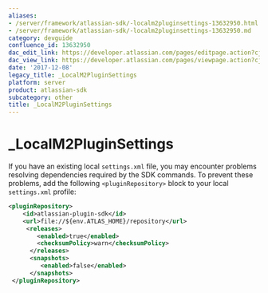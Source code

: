 ```yaml
---
aliases:
- /server/framework/atlassian-sdk/-localm2pluginsettings-13632950.html
- /server/framework/atlassian-sdk/-localm2pluginsettings-13632950.md
category: devguide
confluence_id: 13632950
dac_edit_link: https://developer.atlassian.com/pages/editpage.action?cjm=wozere&pageId=13632950
dac_view_link: https://developer.atlassian.com/pages/viewpage.action?cjm=wozere&pageId=13632950
date: '2017-12-08'
legacy_title: _LocalM2PluginSettings
platform: server
product: atlassian-sdk
subcategory: other
title: _LocalM2PluginSettings
---
```

# \_LocalM2PluginSettings

If you have an existing local `settings.xml` file, you may encounter problems resolving dependencies required by the SDK commands. To prevent these problems, add the following `<pluginRepository>` block to your local `settings.xml` profile:

``` xml
<pluginRepository>
    <id>atlassian-plugin-sdk</id>
    <url>file://${env.ATLAS_HOME}/repository</url>
     <releases>
        <enabled>true</enabled>
        <checksumPolicy>warn</checksumPolicy>
      </releases>
      <snapshots>
         <enabled>false</enabled>
      </snapshots>
 </pluginRepository>
```


































































































































































